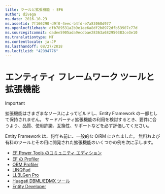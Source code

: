 ```yaml
---
title: ツールと拡張機能 - EF6
author: divega
ms.date: 2016-10-23
ms.assetid: 7f166290-d9f0-4eec-b4fd-e7a83068d977
ms.openlocfilehash: dfb789531a2b9e1ae6a8df2b8972dfb53907c77d
ms.sourcegitcommit: dadee5905ada9ecdbae28363a682950383ce3e10
ms.translationtype: MT
ms.contentlocale: ja-JP
ms.lasthandoff: 08/27/2018
ms.locfileid: "42994776"
---
```

# <a name="entity-framework-tools--extensions"></a>エンティティ フレームワーク ツールと拡張機能
> [!IMPORTANT]  
> 拡張機能はさまざまなソースによってビルドし、Entity Framework の一部として保持されません。 サードパーティ拡張機能の利用を検討するとき、要件に合うよう、品質、使用許諾、互換性、サポートなどを必ず評価してください。

Entity Framework は、何年も前に、一般的な O/RM にされました。 無料および有料のツールとその用に開発された拡張機能のいくつかの例を次に示します。    

- [EF Power Tools のコミュニティ エディション](https://marketplace.visualstudio.com/items?itemName=ErikEJ.EntityFramework6PowerToolsCommunityEdition)
- [EF の Profiler](https://efprof.com)  
- [ORM Profiler](https://www.ormprofiler.com)  
- [LINQPad](https://www.linqpad.net)  
- [LLBLGen Pro](https://www.llblgen.com)  
- [Huagati DBML/EDMX ツール](https://www.huagati.com/dbmltools)  
- [Entity Developer](https://www.devart.com/entitydeveloper)  
